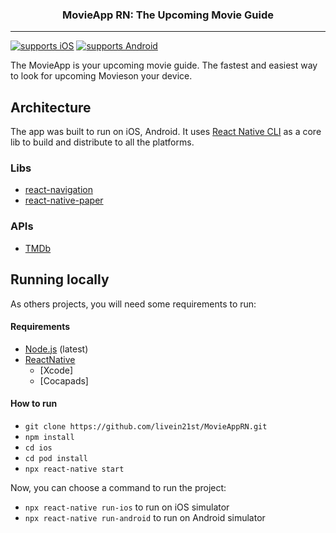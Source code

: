 <p align="center">
  <h3 align="center">MovieApp RN: The Upcoming Movie Guide</h3>
</p>

---

[![supports iOS](https://img.shields.io/badge/iOS-4630EB.svg?style=flat-square&logo=APPLE&labelColor=999999&logoColor=fff)](https://expo.io/@murillo94/cine-the-movie-guide)
[![supports Android](https://img.shields.io/badge/Android-4630EB.svg?style=flat-square&logo=ANDROID&labelColor=A4C639&logoColor=fff)](https://expo.io/@murillo94/cine-the-movie-guide)

The MovieApp is your upcoming movie guide. The fastest and easiest way to look for upcoming Movieson your device.

<!-- ![Cine: The Movie Guide](./resources/demo.png) -->

## Architecture

The app was built to run on iOS, Android. It uses [React Native CLI](https://reactnative.dev/docs/environment-setup) as a core lib to build and distribute to all the platforms.

### Libs

- [react-navigation](https://github.com/react-navigation/react-navigation)
- [react-native-paper](https://callstack.github.io/react-native-paper/index.html)

### APIs

- [TMDb](https://developers.themoviedb.org/3/movies/get-upcoming)

## Running locally

As others projects, you will need some requirements to run:

#### Requirements

- [Node.js](https://nodejs.org/) (latest)
- [ReactNative](https://reactnative.dev/docs/environment-setup)
  - [Xcode]
  - [Cocapads]

#### How to run

- `git clone https://github.com/livein21st/MovieAppRN.git`
- `npm install`
- `cd ios`
- `cd pod install`
- `npx react-native start`

Now, you can choose a command to run the project:

- `npx react-native run-ios` to run on iOS simulator
- `npx react-native run-android` to run on Android simulator
